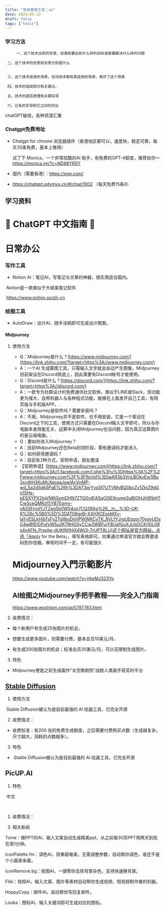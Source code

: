 ```yaml
---
title: "学会使用工具：ai"
date: 2023-05-13
draft: false
tags: ["tools"]
---
```


### 



### 学习方法

~~~
	 一、这个技术出现的背景、初衷和要达到什么样的目标或是要解决什么样的问题

 二、这个技术的优势和劣势分别是什么 


 三、这个技术适用的场景。任何技术都有其适用的场景，离开了这个场景

 四、技术的组成部分和关键点。

 五、技术的底层原理和关键实现

 六、已有的实现和它之间的对比
~~~



chatGPT破局，各种资源汇集



###  Chatgpt免费地址

- Chatgpt for chrome 浏览器插件（香港地区都可以，速度快，稳定可靠，每天30条免费，基本上够用）

  试了下 Monica，一个非常炫酷的AI 助手，有免费的GPT-4额度，推荐给你～ https://monica.im/?c=ND88YRSY

  

- 国内（需要香港）：https://poe.com/

- https://chatgpt.qdymys.cn/#/chat/1002 （每天免费15条∂）

  

## 学习资料







# 🤖 ChatGPT 中文指南 🤖



# 日常办公



### 写作工具

- Notion Ai：笔记AI，写笔记与文章的神器，很实用适合国内。

​     Notion是一款类似于大纲类笔记软件

​      https://www.notion.so/zh-cn





### 绘图工具



-  AutoDraw：设计AI，随手涂鸦即可生成设计图案。

#### Midjourney

1. 使用方法

   

   - Q：Midjourney是什么？[https://www.midjourney.com/](https://link.zhihu.com/?target=https%3A//www.midjourney.com/)
   - A：一个AI 生成算图工具，只需输入文字就会自动产生图像，Midjourney目前架设在Discord频道上，因此需要有Discord帐号才能使用。
   - Q：Discord是什么？[https://discord.com/](https://link.zhihu.com/?target=https%3A//discord.com/)
   - A：一款专为社群设计的免费通讯社交软体，类似于LINE或Slack，但功能更为强大，自带机器人与各种程式功能，能够在上面发开自己工具，有网页版与手机版APP。.
   - Q：Midjourney是软件吗？需要安装吗？
   - A：不用，Midjourney并不是软件，也不用安装，它是一个架设在Discord之下的工具，使用方式只需要在Discord输入文字即可，所以与你电脑本身效能无关，运算中关闭Midjourney也没问题，因为真正运算图片的是云端电脑。.
   - Q：要如何进入Midjourney？
   - A：目前Midjourney还在Beta封测阶段，需有邀请码才能进入.
   - Q：如何获得邀请码？
   - A：目前有2种方式，官网申请，朋友邀请
   - 【官网申请】[https://www.midjourney.com](https://link.zhihu.com/?target=https%3A//l.facebook.com/l.php%3Fu%3Dhttps%3A%2F%2Fwww.midjourney.com%2F%3Ffbclid%3DIwAR3b3VnLBOkvEw1IBu3xv4tH3KuMcXaosaJswlAcVnMP-wd_5a2dSdk5PaE%26h%3DAT3qrYysSf7UTVMvBQ0bcZv1ZktZ9dGo1SHs-pESXYPX2lpVN6tSxmDHN7ZTQ0vtEASqOI5E9rumeSgBIOHJH9fbHTCw5ceQMRzf5YB7Egmv-vASSFrndYJTZag5b0W54on7CQ38Xg%26__tn__%3D-UK-R%26c%5B0%5D%3DAT06gd9-XXHXCEgsMXv-laYvESLkHibTsFy2TgIlboDnVPWWKCvTK_8VLfYJrgUEqzor70yayUDsG4wBfElGPufxW5u2K7RHG5yCCw3WBFujY8UafGuXJUpDCKi10L09s4xAFN_Prwdw-dUKfN1HjX4WOl-TrUPT8LU)这个网址是官方网站，点选「Apply for the Beta」，填写表格即可，如果通过申请官方就会寄邀请码到你信箱，审核时间不一定，有可能很久

   # Midjourney入門示範影片

   https://www.youtube.com/watch?v=jrkpMJ323Yo

   

   ## AI绘图之Midjourney手把手教程——完全入门指南

   https://www.woshipm.com/ai/5797763.html

   

2. 收费情况：

- 每个新用户有生成25张图片的机会，
- 想要生成更多图片，则需要付费，基本会员10美元/月，

- 有生成200张图片的机会；标准会员30美元/月，可以无限制生成图片。

3. 特色

- Midjourney便是之前生成画作“太空歌剧院”战胜人类画手获奖的平台





## [Stable Diffusion](https://stablediffusionweb.com/)



1. 使用方法

​    Stable Diffusion被认为是目前最强的 AI 绘画工具，已完全开源



2. 收费情况：

- 收费标准：有200 张的免费生成额度，之后需要付费购买点数（生成越复杂，尺寸越大，消耗的点数越多）。

  

3. 特色

- ​    Stable Diffusion被认为是目前最强的 AI 绘画工具，已完全开源





## PicUP.AI

1. 特色

​       中文

​       

2. 收费情况：

3. 相关新闻





 Tome：做PPT的AI，输入文案自动生成精美ppt，从之前做30页PPT用两天到现在用1分钟。

 iconPalette.fm：调色AI，效果超唯美，无需调整参数，自动帮你调色，谁还不是个小画家来着。

 iconRemove.bg：抠图AI，一键帮你去除背景杂色，支持快速换背景。

 Fliki：视频AI，输入文案、图片等素材自动帮你生成视频，短视频制作者的利器。



 HoppyCopy：邮件AI，自动帮你写回复邮件。

 Looka：图标AI，输入关键词即可生成对应的图标。







